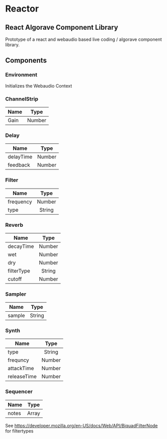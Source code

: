 # Reactor

## React Algorave Component Library

Prototype of a react and webaudio based live coding / algorave component library.

## Components

### Environment

Initializes the Webaudio Context

### ChannelStrip

| Name |  Type  |
| ---- | :----: |
| Gain | Number |

### Delay

| Name      |  Type  |
| --------- | :----: |
| delayTime | Number |
| feedback  | Number |

### Filter

| Name      |  Type  |
| --------- | :----: |
| frequency | Number |
| type      | String |

### Reverb

| Name       |  Type  |
| ---------- | :----: |
| decayTime  | Number |
| wet        | Number |
| dry        | Number |
| filterType | String |
| cutoff     | Number |

### Sampler

| Name   |  Type  |
| ------ | :----: |
| sample | String |

### Synth

| Name        |  Type  |
| ----------- | :----: |
| type        | String |
| frequncy    | Number |
| attackTime  | Number |
| releaseTime | Number |

### Sequencer

| Name  |     Type      |
| ----- | :-----------: |
| notes | Array<Number> |

See https://developer.mozilla.org/en-US/docs/Web/API/BiquadFilterNode for filtertypes
